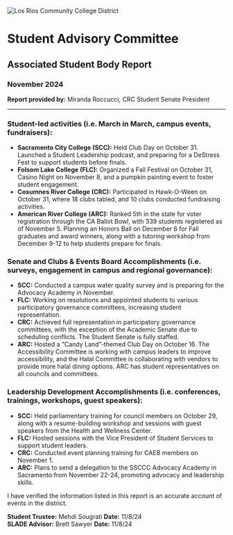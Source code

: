 <!-- Page 1 -->
![Los Rios Community College District](https://www.losrios.edu/images/logo.png)

# Student Advisory Committee

## Associated Student Body Report

### November 2024

**Report provided by:** Miranda Roccucci, CRC Student Senate President

---

### Student-led activities (i.e. March in March, campus events, fundraisers):
- **Sacramento City College (SCC):** Held Club Day on October 31. Launched a Student Leadership podcast, and preparing for a DeStress Fest to support students before finals.
- **Folsom Lake College (FLC):** Organized a Fall Festival on October 31, Casino Night on November 8, and a pumpkin painting event to foster student engagement.
- **Cosumnes River College (CRC):** Participated in Hawk-O-Ween on October 31, where 18 clubs tabled, and 10 clubs conducted fundraising activities.
- **American River College (ARC):** Ranked 5th in the state for voter registration through the CA Ballot Bowl, with 339 students registered as of November 5. Planning an Honors Ball on December 6 for Fall graduates and award winners, along with a tutoring workshop from December 9-12 to help students prepare for finals.

### Senate and Clubs & Events Board Accomplishments (i.e. surveys, engagement in campus and regional governance):
- **SCC:** Conducted a campus water quality survey and is preparing for the Advocacy Academy in November.
- **FLC:** Working on resolutions and appointed students to various participatory governance committees, increasing student representation.
- **CRC:** Achieved full representation in participatory governance committees, with the exception of the Academic Senate due to scheduling conflicts. The Student Senate is fully staffed.
- **ARC:** Hosted a “Candy Land”-themed Club Day on October 16. The Accessibility Committee is working with campus leaders to improve accessibility, and the Halal Committee is collaborating with vendors to provide more halal dining options. ARC has student representatives on all councils and committees.

### Leadership Development Accomplishments (i.e. conferences, trainings, workshops, guest speakers):
- **SCC:** Held parliamentary training for council members on October 29, along with a resume-building workshop and sessions with guest speakers from the Health and Wellness Center.
- **FLC:** Hosted sessions with the Vice President of Student Services to support student leaders.
- **CRC:** Conducted event planning training for CAEB members on November 1.
- **ARC:** Plans to send a delegation to the SSCCC Advocacy Academy in Sacramento from November 22-24, promoting advocacy and leadership skills.
<!-- Page 2 -->
I have verified the information listed in this report is an accurate account of events in the district.

**Student Trustee:** Mehdi Sougrati  **Date:** 11/8/24  
**SLADE Advisor:** Brett Sawyer  **Date:** 11/8/24  
